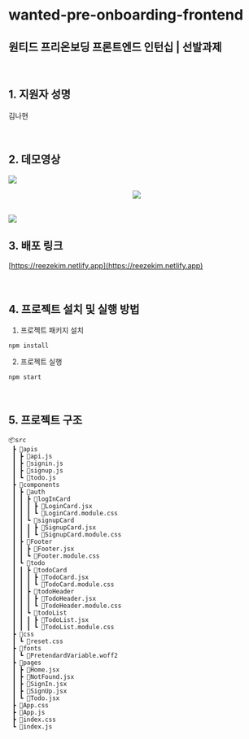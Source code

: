 # wanted-pre-onboarding-frontend
## 원티드 프리온보딩 프론트엔드 인턴십 | 선발과제

<br />

## 1. 지원자 성명

김나현

<br />

## 2. 데모영상
<img src="/src/assets/데모영상.gif" />

<br />

<p align="center">
    <img src="https://github.com/reezekim/wanted-pre-onboarding-frontend/assets/103403660/fead9651-0cd8-4c89-bf6b-0c19fba6b2e5">
</p>

<br />
<img src="![데모영상](https://github.com/reezekim/wanted-pre-onboarding-frontend/assets/103403660/126b5553-6641-491b-9688-026613ff76a6)">

<br />

## 3. 배포 링크

[https://reezekim.netlify.app](https://reezekim.netlify.app)

<br />

## 4. 프로젝트 설치 및 실행 방법

1. 프로젝트 패키지 설치
```
npm install
```


2. 프로젝트 실행 

```
npm start
```

<br />

## 5. 프로젝트 구조

```
📦src
 ┣ 📂apis
 ┃ ┣ 📜api.js
 ┃ ┣ 📜signin.js
 ┃ ┣ 📜signup.js
 ┃ ┗ 📜todo.js
 ┣ 📂components
 ┃ ┣ 📂auth
 ┃ ┃ ┣ 📂logInCard
 ┃ ┃ ┃ ┣ 📜LoginCard.jsx
 ┃ ┃ ┃ ┗ 📜LoginCard.module.css
 ┃ ┃ ┗ 📂signupCard
 ┃ ┃ ┃ ┣ 📜SignupCard.jsx
 ┃ ┃ ┃ ┗ 📜SignupCard.module.css
 ┃ ┣ 📂Footer
 ┃ ┃ ┣ 📜Footer.jsx
 ┃ ┃ ┗ 📜Footer.module.css
 ┃ ┗ 📂todo
 ┃ ┃ ┣ 📂todoCard
 ┃ ┃ ┃ ┣ 📜TodoCard.jsx
 ┃ ┃ ┃ ┗ 📜TodoCard.module.css
 ┃ ┃ ┣ 📂todoHeader
 ┃ ┃ ┃ ┣ 📜TodoHeader.jsx
 ┃ ┃ ┃ ┗ 📜TodoHeader.module.css
 ┃ ┃ ┗ 📂todoList
 ┃ ┃ ┃ ┣ 📜TodoList.jsx
 ┃ ┃ ┃ ┗ 📜TodoList.module.css
 ┣ 📂css
 ┃ ┗ 📜reset.css
 ┣ 📂fonts
 ┃ ┗ 📜PretendardVariable.woff2
 ┣ 📂pages
 ┃ ┣ 📜Home.jsx
 ┃ ┣ 📜NotFound.jsx
 ┃ ┣ 📜SignIn.jsx
 ┃ ┣ 📜SignUp.jsx
 ┃ ┗ 📜Todo.jsx
 ┣ 📜App.css
 ┣ 📜App.js
 ┣ 📜index.css
 ┗ 📜index.js
```
